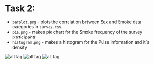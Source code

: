 # Task 2:
  * `barplot.png` - plots the correlation between Sex and Smoke data categories in `survey.csv`.
  * `pie.png`     - makes pie chart for the Smoke frequency of the survey participants 
  * `histogram.png` - makes a histogram for the Pulse information and it`s density

![alt tag](https://github.com/TsHristov/Probability-And-Statistics-FMI-2017/blob/master/Week2/Plots/barplot.png)
![alt tag](https://github.com/TsHristov/Probability-And-Statistics-FMI-2017/blob/master/Week2/Plots/pie.png)
![alt tag](https://github.com/TsHristov/Probability-And-Statistics-FMI-2017/blob/master/Week2/Plots/histogram.png)